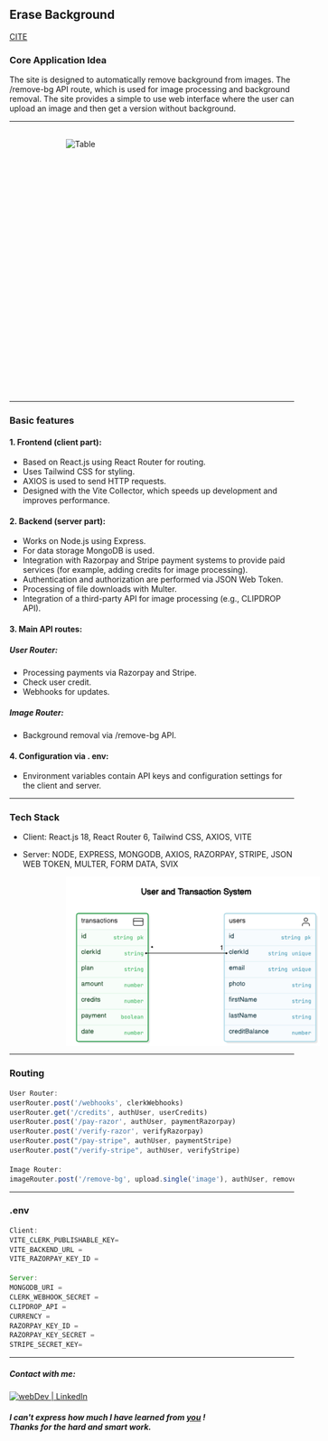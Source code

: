 
## Erase Background 

<!-- [SITE](https://erase-bg-sxidsvit.vercel.app/) -->
<a href="https://erase-bg-sxidsvit.vercel.app/" target="_blank">CITE</a>


### Core Application Idea 
The  site is designed to automatically remove background from images. The /remove-bg API route, which is used for image processing and background removal. The site provides a simple to use web interface where the user can upload an image and then get a version without background.

---

![]()
<img src="demo.gif" alt="Table" width="600" height="450" style="display: block; margin-left:100px ;">

---

### Basic features
#### 1. Frontend (client part):
- Based on React.js using React Router for routing.
- Uses Tailwind CSS for styling.
- AXIOS is used to send HTTP requests.
- Designed with the Vite Collector, which speeds up development and improves performance.

#### 2. Backend (server part):
- Works on Node.js using Express.
- For data storage MongoDB is used.
- Integration with Razorpay and Stripe payment systems to provide paid services (for example, adding credits for image processing).
- Authentication and authorization are performed via JSON Web Token.
- Processing of file downloads with Multer.
- Integration of a third-party API for image processing (e.g., CLIPDROP API).



#### 3. Main API routes:

##### User Router:
- Processing payments via Razorpay and Stripe.
- Check user credit.
- Webhooks for updates.

##### Image Router:
- Background removal via /remove-bg API.

#### 4. Configuration via . env:

- Environment variables contain API keys and configuration settings for the client and server.

---

### Tech Stack

- Client:  React.js 18,  React Router 6,  Tailwind CSS,  AXIOS,  VITE

- Server: NODE,  EXPRESS,  MONGODB,  AXIOS,  RAZORPAY,  STRIPE, JSON WEB TOKEN,  MULTER,   FORM DATA, SVIX 

<img src="db-tables.jpg" alt="Table" width="450" height="300" style="display: block; margin-left:100px ;">



---

### Routing

``` js 
User Router:
userRouter.post('/webhooks', clerkWebhooks)
userRouter.get('/credits', authUser, userCredits)
userRouter.post('/pay-razor', authUser, paymentRazorpay)
userRouter.post('/verify-razor', verifyRazorpay)
userRouter.post("/pay-stripe", authUser, paymentStripe)
userRouter.post("/verify-stripe", authUser, verifyStripe)

Image Router:
imageRouter.post('/remove-bg', upload.single('image'), authUser, removeBgImage)

```
---

### .env 

``` js 
Client: 
VITE_CLERK_PUBLISHABLE_KEY=
VITE_BACKEND_URL = 
VITE_RAZORPAY_KEY_ID = 

Server: 
MONGODB_URI = 
CLERK_WEBHOOK_SECRET = 
CLIPDROP_API = 
CURRENCY =
RAZORPAY_KEY_ID = 
RAZORPAY_KEY_SECRET = 
STRIPE_SECRET_KEY=
```


---

##### Contact with me:

[<img alt="webDev | LinkedIn" src="https://img.shields.io/badge/linkedin-0077B5.svg?&style=for-the-badge&logo=linkedin&logoColor=white" />][linkedin]

[linkedin]: https://www.linkedin.com/in/sergiy-antonyuk/


##### I can't express how much I have learned from [you](https://www.youtube.com/@GreatStackDev) ! <br> Thanks for the hard and smart work.
